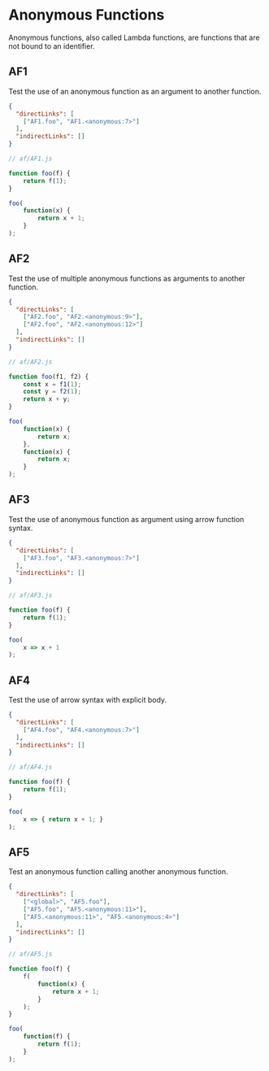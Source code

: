 # Anonymous Functions
Anonymous functions, also called Lambda functions, are functions that are not bound to an identifier.

## AF1
[//]: # (MAIN: global)
Test the use of an anonymous function as an argument to another function.

```json
{
  "directLinks": [
    ["AF1.foo", "AF1.<anonymous:7>"]
  ],
  "indirectLinks": []
}
```
```js
// af/AF1.js

function foo(f) {
    return f(1);
}

foo(
    function(x) {
        return x + 1;
    }
);
```
[//]: # (END)

## AF2
[//]: # (MAIN: global)
Test the use of multiple anonymous functions as arguments to another function.

```json
{
  "directLinks": [
    ["AF2.foo", "AF2.<anonymous:9>"],
    ["AF2.foo", "AF2.<anonymous:12>"]
  ],
  "indirectLinks": []
}
```
```js
// af/AF2.js

function foo(f1, f2) {
    const x = f1(1);
    const y = f2(1);
    return x + y;
}

foo(
    function(x) {
        return x;
    }, 
    function(x) {
        return x;
    }
);
```
[//]: # (END)

## AF3
[//]: # (MAIN: global)
Test the use of anonymous function as argument using arrow function syntax.

```json
{
  "directLinks": [
    ["AF3.foo", "AF3.<anonymous:7>"]
  ],
  "indirectLinks": []
}
```
```js
// af/AF3.js

function foo(f) {
    return f(1);
}

foo(
    x => x + 1
);
```
[//]: # (END)

## AF4
[//]: # (MAIN: global)
Test the use of arrow syntax with explicit body.

```json
{
  "directLinks": [
    ["AF4.foo", "AF4.<anonymous:7>"]
  ],
  "indirectLinks": []
}
```
```js
// af/AF4.js

function foo(f) {
    return f(1);
}

foo(
    x => { return x + 1; }
);
```
[//]: # (END)

## AF5
[//]: # (MAIN: global)
Test an anonymous function calling another anonymous function.

```json
{
  "directLinks": [
    ["<global>", "AF5.foo"],
    ["AF5.foo", "AF5.<anonymous:11>"],
    ["AF5.<anonymous:11>", "AF5.<anonymous:4>"]
  ],
  "indirectLinks": []
}
```
```js
// af/AF5.js

function foo(f) {
    f(
        function(x) {
            return x + 1;
        }
    );
}

foo(
    function(f) {
        return f(1);
    }
);
```
[//]: # (END)
